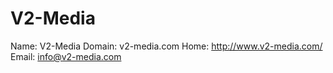 
# V2-Media

Name: V2-Media
Domain: v2-media.com
Home: http://www.v2-media.com/
Email: info@v2-media.com
